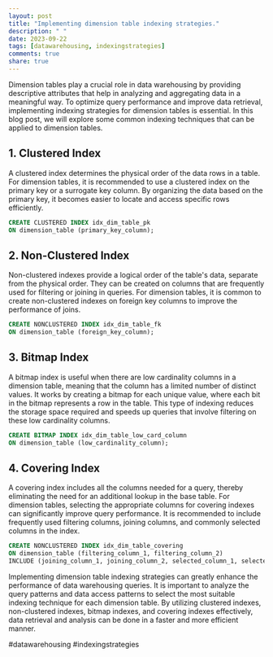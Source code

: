 ```yaml
---
layout: post
title: "Implementing dimension table indexing strategies."
description: " "
date: 2023-09-22
tags: [datawarehousing, indexingstrategies]
comments: true
share: true
---
```


Dimension tables play a crucial role in data warehousing by providing descriptive attributes that help in analyzing and aggregating data in a meaningful way. To optimize query performance and improve data retrieval, implementing indexing strategies for dimension tables is essential. In this blog post, we will explore some common indexing techniques that can be applied to dimension tables.

## 1. Clustered Index

A clustered index determines the physical order of the data rows in a table. For dimension tables, it is recommended to use a clustered index on the primary key or a surrogate key column. By organizing the data based on the primary key, it becomes easier to locate and access specific rows efficiently.

```sql
CREATE CLUSTERED INDEX idx_dim_table_pk
ON dimension_table (primary_key_column);
```

## 2. Non-Clustered Index

Non-clustered indexes provide a logical order of the table's data, separate from the physical order. They can be created on columns that are frequently used for filtering or joining in queries. For dimension tables, it is common to create non-clustered indexes on foreign key columns to improve the performance of joins.

```sql
CREATE NONCLUSTERED INDEX idx_dim_table_fk
ON dimension_table (foreign_key_column);
```

## 3. Bitmap Index

A bitmap index is useful when there are low cardinality columns in a dimension table, meaning that the column has a limited number of distinct values. It works by creating a bitmap for each unique value, where each bit in the bitmap represents a row in the table. This type of indexing reduces the storage space required and speeds up queries that involve filtering on these low cardinality columns.

```sql
CREATE BITMAP INDEX idx_dim_table_low_card_column
ON dimension_table (low_cardinality_column);
```

## 4. Covering Index

A covering index includes all the columns needed for a query, thereby eliminating the need for an additional lookup in the base table. For dimension tables, selecting the appropriate columns for covering indexes can significantly improve query performance. It is recommended to include frequently used filtering columns, joining columns, and commonly selected columns in the index.

```sql
CREATE NONCLUSTERED INDEX idx_dim_table_covering
ON dimension_table (filtering_column_1, filtering_column_2)
INCLUDE (joining_column_1, joining_column_2, selected_column_1, selected_column_2);
```

Implementing dimension table indexing strategies can greatly enhance the performance of data warehousing queries. It is important to analyze the query patterns and data access patterns to select the most suitable indexing technique for each dimension table. By utilizing clustered indexes, non-clustered indexes, bitmap indexes, and covering indexes effectively, data retrieval and analysis can be done in a faster and more efficient manner.

#datawarehousing #indexingstrategies